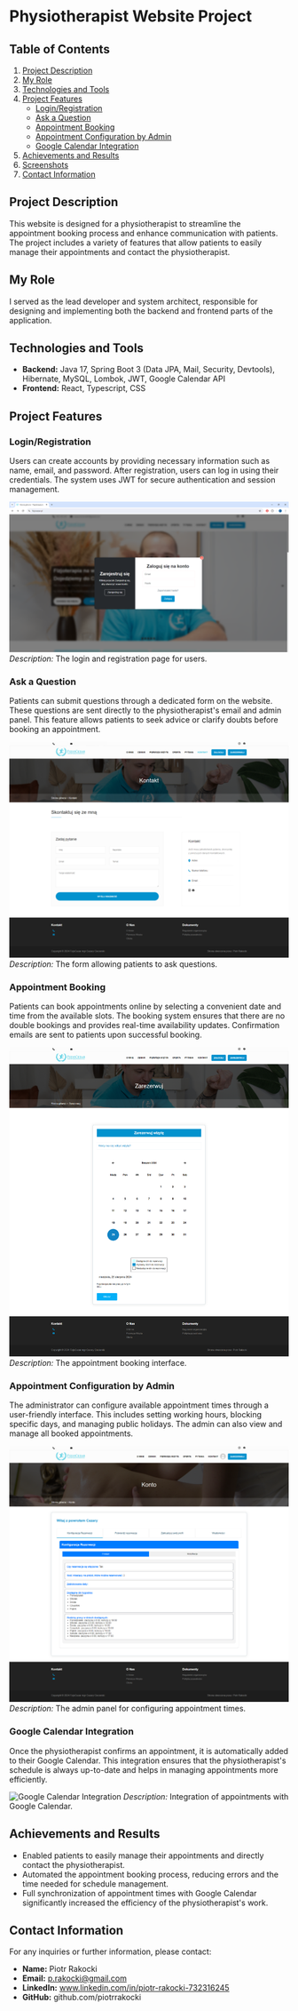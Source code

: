 # Physiotherapist Website Project

## Table of Contents
1. [Project Description](#project-description)
2. [My Role](#my-role)
3. [Technologies and Tools](#technologies-and-tools)
4. [Project Features](#project-features)
    - [Login/Registration](#loginregistration)
    - [Ask a Question](#ask-a-question)
    - [Appointment Booking](#appointment-booking)
    - [Appointment Configuration by Admin](#appointment-configuration-by-admin)
    - [Google Calendar Integration](#google-calendar-integration)
5. [Achievements and Results](#achievements-and-results)
8. [Screenshots](#screenshots)
11. [Contact Information](#contact-information)

## Project Description
This website is designed for a physiotherapist to streamline the appointment booking process and enhance communication with patients. The project includes a variety of features that allow patients to easily manage their appointments and contact the physiotherapist.

## My Role
I served as the lead developer and system architect, responsible for designing and implementing both the backend and frontend parts of the application.

## Technologies and Tools
- **Backend:** Java 17, Spring Boot 3 (Data JPA, Mail, Security, Devtools), Hibernate, MySQL, Lombok, JWT, Google Calendar API
- **Frontend:** React, Typescript, CSS

## Project Features

### Login/Registration
Users can create accounts by providing necessary information such as name, email, and password. After registration, users can log in using their credentials. The system uses JWT for secure authentication and session management.

![Login/Registration](screenshots/login-registration.png)
*Description:* The login and registration page for users.

### Ask a Question
Patients can submit questions through a dedicated form on the website. These questions are sent directly to the physiotherapist's email and admin panel. This feature allows patients to seek advice or clarify doubts before booking an appointment.

![Ask a Question](screenshots/ask-a-question.png)
*Description:* The form allowing patients to ask questions.

### Appointment Booking
Patients can book appointments online by selecting a convenient date and time from the available slots. The booking system ensures that there are no double bookings and provides real-time availability updates. Confirmation emails are sent to patients upon successful booking.

![Appointment Booking](screenshots/appointment-booking.png)
*Description:* The appointment booking interface.

### Appointment Configuration by Admin
The administrator can configure available appointment times through a user-friendly interface. This includes setting working hours, blocking specific days, and managing public holidays. The admin can also view and manage all booked appointments.

![Appointment Configuration by Admin](screenshots/admin-configuration.png)
*Description:* The admin panel for configuring appointment times.

### Google Calendar Integration
Once the physiotherapist confirms an appointment, it is automatically added to their Google Calendar. This integration ensures that the physiotherapist's schedule is always up-to-date and helps in managing appointments more efficiently.

![Google Calendar Integration](screenshots/google-calendar.png)
*Description:* Integration of appointments with Google Calendar.

## Achievements and Results
- Enabled patients to easily manage their appointments and directly contact the physiotherapist.
- Automated the appointment booking process, reducing errors and the time needed for schedule management.
- Full synchronization of appointment times with Google Calendar significantly increased the efficiency of the physiotherapist's work.

## Contact Information
For any inquiries or further information, please contact:
- **Name:** Piotr Rakocki
- **Email:** p.rakocki@gmail.com
- **LinkedIn:** www.linkedin.com/in/piotr-rakocki-732316245
- **GitHub:** github.com/piotrrakocki
